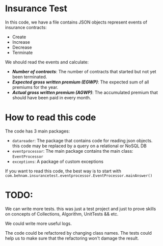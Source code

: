 Insurance Test
===

In this code, we have a file contains JSON objects represent 
events of insurance contracts:
- Create
- Increase
- Decrease
- Terminate

We should read the events and calculate:
- ___Number of contracts___: The number of contracts that started but not yet been terminated.
- ___Expected gross written premium (EGWP)___: The expected sum of all premiums for the year.
- ___Actual gross written premium (AGWP)___: The accumulated premium that should have been
paid in every month.


How to read this code
===
The code has 3 main packages:
* `datareader`: The package that contains code for reading json objects. this code may be replaced by a query on a relational or NoSQL DB
* `eventprocessor`: The main package contains the main class: `EventProcessor`
* `exceptions`: A package of custom exceptions

If you want to read this code, the best way is to start with `com.behnam.insurancetest.eventprocessor.EventProcessor.mainAnswer()`

TODO:
===
We can write more tests. this was just a test project and just to prove
skills on concepts of Collections, Algorithm, UnitTests && etc.

We could write more useful logs.

The code could be refactored by changing class names. The tests could help us 
to make sure that the refactoring won't damage the result.